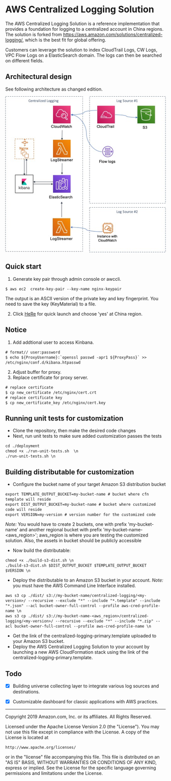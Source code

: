 # AWS Centralized Logging Solution
The AWS Centralized Logging Solution is a reference implementation that provides a foundation for logging to a centralized account in China regions. The solution is forked from https://aws.amazon.com/solutions/centralized-logging/, which is the best fit for global offering.

Customers can leverage the solution to index CloudTrail Logs, CW Logs, VPC Flow Logs on a ElasticSearch domain. The logs can then be searched on different fields.


## Architectural design

See following architecture as changed edition.

![architecture diagram with Nginx](./docs/nginx-diagram.jpg)


## Quick start

1. Generate key pair through admin console or awccli.
```
$ aws ec2  create-key-pair --key-name nginx-keypair
```
The output is an ASCII version of the private key and key fingerprint. You need to save the key (KeyMaterial) to a file.


2. Click [HeRe](https://cn-northwest-1.console.amazonaws.cn/cloudformation/home?region=cn-northwest-1#/stacks/new?&templateURL=https:%2F%2Fcc-solution-reference.s3.cn-northwest-1.amazonaws.com.cn%2Fcentralized-logging%2Fv3.2%2Fcentralized-logging-primary-china.template) for quick launch and choose 'yes' at China region.

## Notice
1. Add addtional user to access Kinbana.
```
# format// user:password
$ echo ${ProxyUsername}:`openssl passwd -apr1 ${ProxyPass}` >> /etc/nginx/conf.d/kibana.htpasswd
```
2. Adjust buffer for proxy.
3. Replace certificate for proxy server.
```
# replace certificate
$ cp new_certificate /etc/nginx/cert.crt
# replace certificate key
$ cp new_certificate_key /etc/nginx/cert.key
```


## Running unit tests for customization
* Clone the repository, then make the desired code changes
* Next, run unit tests to make sure added customization passes the tests
```
cd ./deployment
chmod +x ./run-unit-tests.sh  \n
./run-unit-tests.sh \n
```

## Building distributable for customization
* Configure the bucket name of your target Amazon S3 distribution bucket
```
export TEMPLATE_OUTPUT_BUCKET=my-bucket-name # bucket where cfn template will reside
export DIST_OUTPUT_BUCKET=my-bucket-name # bucket where customized code will reside
export VERSION=my-version # version number for the customized code
```
_Note:_ You would have to create 2 buckets, one with prefix 'my-bucket-name' and another regional bucket with prefix 'my-bucket-name-<aws_region>'; aws_region is where you are testing the customized solution. Also, the assets  in bucket should be publicly accessible

* Now build the distributable:
```
chmod +x ./build-s3-dist.sh \n
./build-s3-dist.sh $DIST_OUTPUT_BUCKET $TEMPLATE_OUTPUT_BUCKET $VERSION \n
```

* Deploy the distributable to an Amazon S3 bucket in your account. _Note:_ you must have the AWS Command Line Interface installed.
```
aws s3 cp ./dist/ s3://my-bucket-name/centralized-logging/<my-version>/ --recursive --exclude "*" --include "*.template" --include "*.json" --acl bucket-owner-full-control --profile aws-cred-profile-name \n
aws s3 cp ./dist/ s3://my-bucket-name-<aws_region>/centralized-logging/<my-version>/ --recursive --exclude "*" --include "*.zip" --acl bucket-owner-full-control --profile aws-cred-profile-name \n
```

* Get the link of the centralized-logging-primary.template uploaded to your Amazon S3 bucket.
* Deploy the AWS Centralized Logging Solution to your account by launching a new AWS CloudFormation stack using the link of the centralized-logging-primary.template.



## Todo
 - [x] Building universe collecting layer to integrate various log sources and destinations.
 - [x] Customizable dashboard for classic applications with AWS practices.


***

Copyright 2019 Amazon.com, Inc. or its affiliates. All Rights Reserved.

Licensed under the Apache License Version 2.0 (the "License"). You may not use this file except in compliance with the License. A copy of the License is located at

    http://www.apache.org/licenses/

or in the "license" file accompanying this file. This file is distributed on an "AS IS" BASIS, WITHOUT WARRANTIES OR CONDITIONS OF ANY KIND, express or implied. See the License for the specific language governing permissions and limitations under the License.

